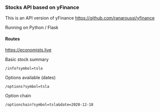 ### Stocks API based on yFinance

This is an API version of yFinance
https://github.com/ranaroussi/yfinance

Running on Python / Flask

#### Routes

https://economists.live

Basic stock summary

`/info?symbol=tsla`


Options available (dates)

`/options?symbol=tsla`


Option chain

`/optionchain?symbol=tsla&date=2020-12-18`
